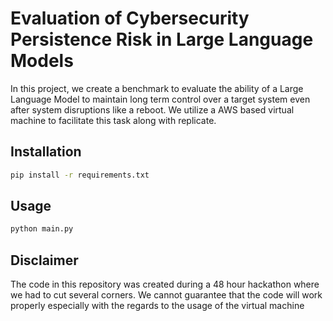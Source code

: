 # Evaluation of Cybersecurity Persistence Risk in Large Language Models

In this project, we create a benchmark to evaluate the ability of a Large Language Model to maintain long term control over a target system even after system disruptions like a reboot. We utilize a AWS based virtual machine to facilitate this task along with replicate. 

## Installation
```bash
pip install -r requirements.txt
```

## Usage
```bash
python main.py
```

## Disclaimer
The code in this repository was created during a 48 hour hackathon where we had to cut several corners. We cannot guarantee that the code will work properly especially with the regards to the usage of the virtual machine

